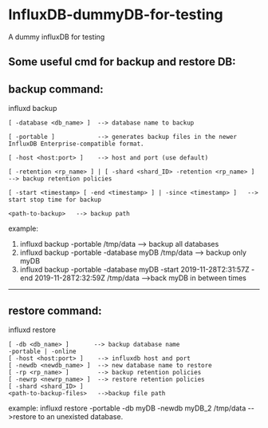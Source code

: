 # InfluxDB-dummyDB-for-testing
A dummy influxDB for testing

Some useful cmd for backup and restore DB:
---------------
backup command:
---------------
influxd backup

    [ -database <db_name> ]  --> database name to backup
    
    [ -portable ]            --> generates backup files in the newer InfluxDB Enterprise-compatible format.
    
    [ -host <host:port> ]    --> host and port (use default)
    
    [ -retention <rp_name> ] | [ -shard <shard_ID> -retention <rp_name> ]  --> backup retention policies
    
    [ -start <timestamp> [ -end <timestamp> ] | -since <timestamp> ]   --> start stop time for backup
    
    <path-to-backup>   --> backup path

example: 
1. influxd backup -portable /tmp/data  --> backup all databases
2. influxd backup -portable -database myDB /tmp/data  --> backup only myDB
3. influxd backup -portable -database myDB -start 2019-11-28T2:31:57Z -end 2019-11-28T2:32:59Z  /tmp/data -->back myDB in between times

---------------
restore command:
---------------
influxd restore 

    [ -db <db_name> ]       --> backup database name
    -portable | -online
    [ -host <host:port> ]    --> influxdb host and port
    [ -newdb <newdb_name> ]  --> new database name to restore
    [ -rp <rp_name> ]        --> backup retention policies
    [ -newrp <newrp_name> ]  --> restore retention policies
    [ -shard <shard_ID> ]
    <path-to-backup-files>   -->backup file path


example:
influxd restore -portable -db myDB -newdb myDB_2 /tmp/data  -->restore to an unexisted database.
